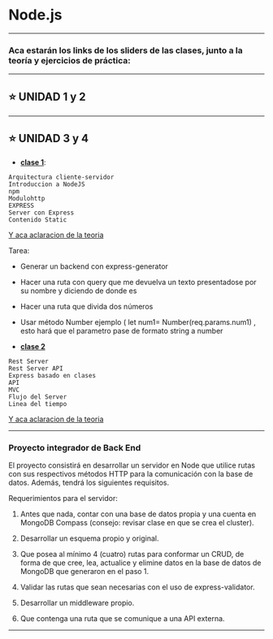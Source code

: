 # Node.js

---

### Aca estarán los links de los sliders de las clases, junto a la teoría y ejercicios de práctica:

---

## :star: UNIDAD 1 y 2 

---


## :star: UNIDAD 3 y 4 

- [**clase 1**](https://view.genial.ly/6122cab2a45f7d0d19d713c2/presentation-unidad-3-4-curso-backend): 
```
Arquitectura cliente-servidor
Introduccion a NodeJS
npm
Modulohttp
EXPRESS
Server con Express
Contenido Static
```

[Y aca aclaracion de la teoria](https://github.com/eugenia1984/Full-Stack-Numen/tree/main/node/node01)

Tarea:

- Generar un backend con express-generator 

- Hacer una ruta con query que me devuelva un texto presentadose por su nombre y diciendo de donde es 

- Hacer una ruta que divida dos números 

- Usar método Number ejemplo ( let num1= Number(req.params.num1) ,  esto hará que el parametro pase de formato string a number 




- [**clase 2**](https://view.genial.ly/6123d2ad86fcda0d1a305d4b/presentation-continuacion-unidad-4)
```
Rest Server
Rest Server API
Express basado en clases
API
MVC
Flujo del Server
Linea del tiempo
```

[Y aca aclaracion de la teoria](https://github.com/eugenia1984/Full-Stack-Numen/tree/main/node/node02)

---

### Proyecto integrador de Back End

El  proyecto  consistirá  en  desarrollar  un  servidor  en  Node  que  utilice  rutas  con  sus respectivos métodos HTTP para la comunicación con la base de datos. Además, tendrá  los siguientes requisitos. 

Requerimientos para el servidor: 

1.  Antes que nada, contar con una base de datos propia y una cuenta en MongoDB Compass (consejo: revisar clase en que se crea el cluster). 

2.  Desarrollar un esquema propio y original.

3.  Que posea al mínimo 4 (cuatro) rutas para conformar un CRUD, de forma de que cree, lea, actualice y elimine datos en la base de datos de MongoDB que generaron en el paso 1.

4.  Validar las rutas que sean necesarias con el uso de express-validator. 

5.  Desarrollar un middleware propio. 

6.  Que contenga una ruta que se comunique a una API externa. 

---
